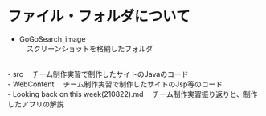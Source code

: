 # ファイル・フォルダについて
- GoGoSearch_image  
　スクリーンショットを格納したフォルダ  
<br>
- src  
　チーム制作実習で制作したサイトのJavaのコード  
<br>
- WebContent  
　チーム制作実習で制作したサイトのJsp等のコード  
<br>
- Looking back on this week(210822).md  
　チーム制作実習振り返りと、制作したアプリの解説  
<br>